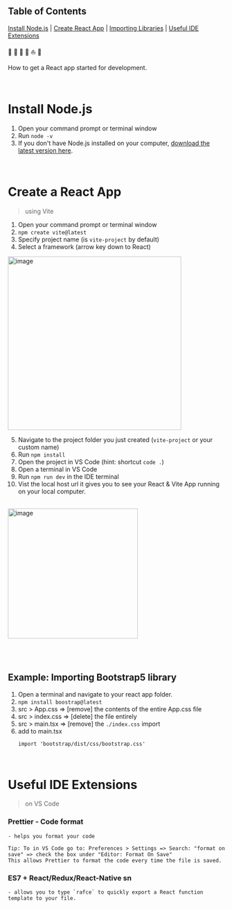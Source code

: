 ## Table of Contents

[Install Node.js](#install-nodejs)  |   [Create React App](#create-a-react-app)   | [Importing Libraries](#example-importing-bootstrap5-library) | [Useful IDE Extensions](#useful-ide-extensions)  

:maple_leaf: :basketball: :pizza: :tangerine: :boat: :small_orange_diamond:

How to get a React app started for development.

<br>


# Install Node.js
1. Open your command prompt or terminal window 
2. Run `node -v`
3. If you don't have Node.js installed on your computer, [download the latest version here](https://nodejs.org/en).

<br> 

# Create a React App
> using Vite
1. Open your command prompt or terminal window
2. `npm create vite@latest`
3. Specify project name (is `vite-project` by default)
4. Select a framework (arrow key down to React)


<img src="https://github.com/lillyxcko/React-Notebook/assets/79551113/43009b50-2058-48f5-bc95-c8e6e2db5f98" alt="image" width="400"/>

<br>

5. Navigate to the project folder you just created (`vite-project` or your custom name)
6. Run `npm install`
7. Open the project in VS Code (hint: shortcut `code .`)
8. Open a terminal in VS Code
9. Run `npm run dev` in the IDE terminal
10. Vist the local host url it gives you to see your React & Vite App running on your local computer.

<br>

<img src="https://github.com/lillyxcko/React-Notebook/assets/79551113/0b993e00-3c58-40cf-9a08-e4ba0dc16927" alt="image" width="300"/>

<br> <br>


## Example: Importing Bootstrap5 library

1. Open a terminal and navigate to your react app folder.
2. `npm install boostrap@latest`
3. src > App.css => [remove] the contents of the entire App.css file
4. src > index.css => [delete] the file entirely 
5. src > main.tsx => [remove] the `./index.css` import
6. add to main.tsx
   ```
   import 'bootstrap/dist/css/bootstrap.css'
   ```

<br>


# Useful IDE Extensions 
> on VS Code

### Prettier - Code format
    - helps you format your code
    
    Tip: To in VS Code go to: Preferences > Settings => Search: "format on save" => check the box under "Editor: Format On Save"
    This allows Prettier to format the code every time the file is saved. 

### ES7 + React/Redux/React-Native sn
    - allows you to type `rafce` to quickly export a React function template to your file.
    
